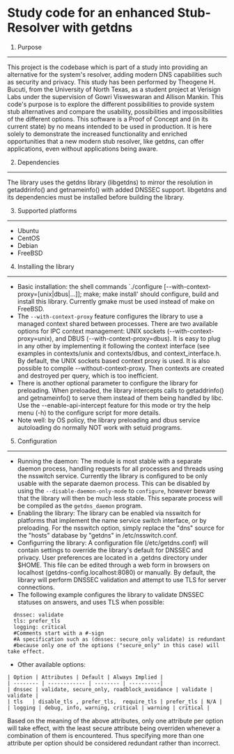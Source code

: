 Study code for an enhanced Stub-Resolver with getdns
====================================================

1. Purpose
__________
  This project is the codebase which is part of a study into providing an alternative for the system's resolver, adding modern DNS capabilities such as security and privacy.
  This study has been performed by Theogene H. Bucuti, from the University of North Texas, as a student project at Verisign Labs under the supervision of Gowri Visweswaran and Allison Mankin.
  This code's purpose is to explore the different possibilities to provide system stub alternatives and compare the usability, possibilities and impossibilities of the different options.
  This software is a Proof of Concept and (in its current state) by no means intended to be used in production.
  It is here solely to demonstrate the increased functionality and enriched opportunities that a new modern stub resolver, like getdns, can offer applications, even without applications being aware.

2. Dependencies
_______________
  The library uses the getdns library (libgetdns) to mirror the resolution in getaddrinfo() and getnameinfo() with added DNSSEC support.
libgetdns and its dependencies must be installed before building the library.

3. Supported platforms
______________________
  - Ubuntu
  - CentOS
  - Debian
  - FreeBSD

4. Installing the library
_________________________
  - Basic installation: the shell commands `./configure [--with-context-proxy=[unix|dbus|...]]; make; make install' should configure, build and install this library. Currently gmake must be used instead of make on FreeBSD.
  - The ``--with-context-proxy`` feature configures the library to use a managed context shared between processes.  There are two available options for IPC context management: UNIX sockets (--with-context-proxy=unix), and DBUS (--with-context-proxy=dbus). It is easy to plug in any other by implementing it following the context interface (see examples in contexts/unix and contexts/dbus, and context_interface.h.  By default, the UNIX sockets based context proxy is used.   It is also possible to compile --without-context-proxy.  Then contexts are created and destroyed per query, which is too inefficient. 
  - There is another optional parameter to configure the library for preloading. When preloaded, the library intercepts calls to getaddrinfo() and getnameinfo() to serve them instead of them being handled by libc.
Use the --enable-api-intercept feature for this mode or try the help menu (-h) to the configure script for more details.
  - Note well: by OS policy, the library preloading and dbus service autoloading do normally NOT work with setuid programs.

5. Configuration
__________________________
  - Running the daemon:
The module is most stable with a separate daemon process, handling requests for all processes and threads using the nsswitch service.
Currently the library is configured to be only usable with the separate daemon process.
This can be disabled by using the ```--disable-daemon-only-mode``` to ```configure```, however beware that the library will then be much less stable.
This separate process will be compiled as the ```getdns_daemon``` program.
  - Enabling the library:
The library can be enabled via nsswitch for platforms that implement the name service switch interface, or by preloading. For the nsswitch option, simply replace the "dns" source for the "hosts" database by "getdns" in /etc/nsswitch.conf.
  - Configurring the library:
A configuration file (/etc/getdns.conf) will contain settings to override the library's default for DNSSEC and privacy.
User preferences are located in a .getdns directory under $HOME. This file can be edited through a web form in browsers on localhost (getdns-config.localhost:8080) or manually.
By default, the library will perform DNSSEC validation and attempt to use TLS for server connections.
  -   The following example configures the library to validate DNSSEC statuses on answers, and uses TLS when possible:
```
  dnssec: validate
  tls: prefer_tls
  logging: critical
  #Comments start with a #-sign
  #A specification such as (dnssec: secure_only validate) is redundant 
  #because only one of the options ("secure_only" in this case) will take effect.
```
  
  -   Other available options:
    
    | Option | Attributes | Default | Always Implied |
    | -------- | ------------ | -------- | ----------|
    | dnssec | validate, secure_only, roadblock_avoidance | validate | validate |
    | tls   | disable_tls , prefer_tls,  require_tls | prefer_tls | N/A |
    | logging | debug, info, warning, critical | warning | critical |

Based on the meaning of the above attributes, only one attribute per option will take effect, with the least secure attribute being overriden whenever a combination of them is encountered. Thus specifying more than one attribute per option should be considered redundant rather than incorrect.

